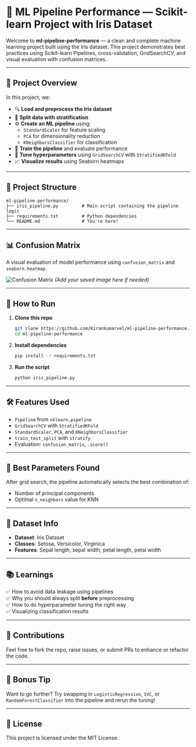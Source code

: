 
# 🌟 ML Pipeline Performance — Scikit-learn Project with Iris Dataset

Welcome to **ml-pipeline-performance** — a clean and complete machine learning project built using the Iris dataset. This project demonstrates best practices using Scikit-learn Pipelines, cross-validation, GridSearchCV, and visual evaluation with confusion matrices.

---

## 🚀 Project Overview

In this project, we:

- 🔍 **Load and preprocess the Iris dataset**
- 🧪 **Split data with stratification**
- ⚙️ **Create an ML pipeline** using:
  - `StandardScaler` for feature scaling
  - `PCA` for dimensionality reduction
  - `KNeighborsClassifier` for classification
- 🧠 **Train the pipeline** and evaluate performance
- 🔄 **Tune hyperparameters** using `GridSearchCV` with `StratifiedKFold`
- 📈 **Visualize results** using Seaborn heatmaps

---

## 📂 Project Structure

```
ml-pipeline-performance/
├── iris_pipeline.py         # Main script containing the pipeline logic
├── requirements.txt         # Python dependencies
└── README.md                # You're here!
```

---

## 📊 Confusion Matrix

A visual evaluation of model performance using `confusion_matrix` and `seaborn.heatmap`.

![Confusion Matrix](assets/confusion_matrix_example.png) *(Add your saved image here if needed)*

---

## 🧪 How to Run

1. **Clone this repo**
   ```bash
   git clone https://github.com/Kirankumarvel/ml-pipeline-performance.git
   cd ml-pipeline-performance
   ```

2. **Install dependencies**
   ```bash
   pip install -r requirements.txt
   ```

3. **Run the script**
   ```bash
   python iris_pipeline.py
   ```

---

## 🛠️ Features Used

- `Pipeline` from `sklearn.pipeline`
- `GridSearchCV` with `StratifiedKFold`
- `StandardScaler`, `PCA`, and `KNeighborsClassifier`
- `train_test_split` with `stratify`
- Evaluation: `confusion_matrix`, `.score()`

---

## 🔧 Best Parameters Found

After grid search, the pipeline automatically selects the best combination of:
- Number of principal components
- Optimal `n_neighbors` value for KNN

---

## 📌 Dataset Info

- **Dataset**: Iris Dataset
- **Classes**: Setosa, Versicolor, Virginica
- **Features**: Sepal length, sepal width, petal length, petal width

---

## 📚 Learnings

✅ How to avoid data leakage using pipelines  
✅ Why you should always split **before** preprocessing  
✅ How to do hyperparameter tuning the right way  
✅ Visualizing classification results  

---

## 🤝 Contributions

Feel free to fork the repo, raise issues, or submit PRs to enhance or refactor the code.

---

## 🧠 Bonus Tip

Want to go further? Try swapping in `LogisticRegression`, `SVC`, or `RandomForestClassifier` into the pipeline and rerun the tuning!

---

## 📄 License

This project is licensed under the MIT License.
